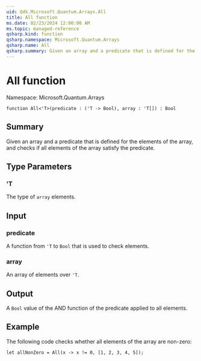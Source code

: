 ```yaml
---
uid: Qdk.Microsoft.Quantum.Arrays.All
title: All function
ms.date: 02/23/2024 12:00:00 AM
ms.topic: managed-reference
qsharp.kind: function
qsharp.namespace: Microsoft.Quantum.Arrays
qsharp.name: All
qsharp.summary: Given an array and a predicate that is defined for the elements of the array, and checks if all elements of the array satisfy the predicate.
---
```


# All function

Namespace: Microsoft.Quantum.Arrays

```qsharp
function All<'T>(predicate : ('T -> Bool), array : 'T[]) : Bool
```

## Summary
Given an array and a predicate that is defined
for the elements of the array, and checks if all elements of the
array satisfy the predicate.

## Type Parameters
### 'T
The type of `array` elements.

## Input
### predicate
A function from `'T` to `Bool` that is used to check elements.
### array
An array of elements over `'T`.

## Output
A `Bool` value of the AND function of the predicate applied to all elements.

## Example
The following code checks whether all elements of the array are non-zero:
```qsharp
let allNonZero = All(x -> x != 0, [1, 2, 3, 4, 5]);
```
